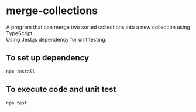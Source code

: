 # merge-collections

A program that can merge two sorted collections into a new collection using TypeScript.  
Using Jest.js dependency for unit testing.

## To set up dependency

```npm install```

## To execute code and unit test

```npm test```
